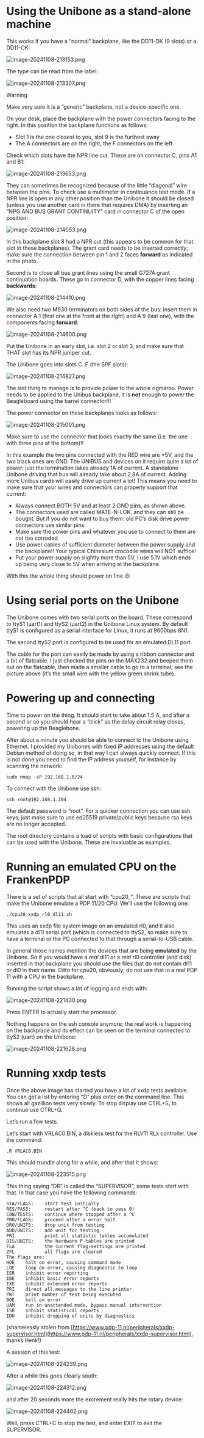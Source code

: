 # Using the Unibone as a stand-alone machine

This works if you have a “normal” backplane, like the DD11-DK (9 slots) or a DD11-CK:

![image-20241108-213153.png](./attachments/image-20241108-213153.png)

The type can be read from the label:

![image-20241108-213307.png](./attachments/image-20241108-213307.png)

> [!WARNING]
> Make very sure it is a “generic” backplane, not a device-specific one.

On your desk, place the backplane with the power connectors facing to the right. In this position the backplane functions as follows:

- Slot 1 is the one closest to you, slot 9 is the furthest away
- The A connectors are on the right, the F connectors on the left.

Check which slots have the NPR line cut. These are on connector C, pins A1 and B1:

![image-20241108-213653.png](./attachments/image-20241108-213653.png)

They can sometimes be recognized because of the little “diagonal” wire between the pins. To check use a multimeter in continuance test mode. If a NPR line is open in any other position than the Unibone it should be closed (unless you use another card in there that requires DMA) by inserting an “NPG AND BUS GRANT CONTINUITY” card in connector C of the open position:

![image-20241108-214053.png](./attachments/image-20241108-214053.png)

In this backplane slot 8 had a NPR cut (this appears to be common for that slot in these backplanes). The grant card needs to be inserted correctly; make sure the connection between pin 1 and 2 faces **forward** as indicated in the photo.

Second is to close all bus grant lines using the small G727A grant continuation boards. These go in connector D, with the copper lines facing **backwards**:

![image-20241108-214410.png](./attachments/image-20241108-214410.png)

We also need two M930 terminators on both sides of the bus: insert them in connector A 1 (first one at the front at the right) and A 9 (last one), with the components facing **forward**:

![image-20241108-214600.png](./attachments/image-20241108-214600.png)

Put the Unibone in an early slot, i.e. slot 2 or slot 3, and make sure that THAT slot has its NPR jumper cut.

The Unibone goes into slots C..F (the SPF slots):

![image-20241108-214827.png](./attachments/image-20241108-214827.png)

The last thing to manage is to provide power to the whole rigmaroo. Power needs to be applied to the Unibus backplane, it is **not** enough to power the Beagleboard using the barrel connector!!!

The power connector on these backplanes looks as follows:

![image-20241108-215001.png](./attachments/image-20241108-215001.png)

Make sure to use the connector that looks exactly the same (i.e. the one with three pins at the bottom)!!

In this example the two pins connected with the RED wire are +5V, and the two black ones are GND. The UNIBUS and devices on it require quite a lot of power; just the termination takes already 1A of current. A standalone Unibone driving that bus will already take about 2.8A of current. Adding more Unibus cards will easily drive up current a lot! This means you need to make sure that your wires and connectors can properly support that current:

- Always connect BOTH 5V and at least 2 GND pins, as shown above.
- The connectors used are called MATE-N-LOK, and they can still be bought. But if you do not want to buy them: old PC’s disk drive power connectors use similar pins.
- Make sure the power pins and whatever you use to connect to them are not too corroded
- Use power cables of sufficient diameter between the power supply and the backplane!! Your typical Chinesium crocodile wires will NOT suffice!
- Put your power supply on slightly more than 5V, I use 5.1V which ends up being very close to 5V when arriving at the backplane.

With this the whole thing should power on fine :wink:

# Using serial ports on the Unibone

The Unibone comes with two serial ports on the board. These correspond to ttyS1 (uart1) and ttyS2 (uart2) in the Unibone Linux system. By default ttyS1 is configured as a serial interface for Linux, it runs at 9600bps 8N1.

The second ttyS2 port is configured to be used for an emulated DL11 port.

The cable for the port can easily be made by using a ribbon connector and a bit of flatcable. I just checked the pins on the MAX232 and beeped them out on the flatcable, then made a smaller cable to go to a terminal; see the picture above (it’s the small wire with the yellow green shrink tube).

# Powering up and connecting

Time to power on the thing. It should start to take about 1.5 A, and after a second or so you should hear a “click” as the delay circuit relay closes, powering up the Beaglebone.

After about a minute you should be able to connect to the Unibone using Ethernet. I provided my Unibones with fixed IP addresses using the default Debian method of doing so, in that way I can always quickly connect. If this is not done you need to find the IP address yourself, for instance by scanning the network:

```
sudo nmap -sP 192.168.1.0/24
```

To connect with the Unibone use ssh:

```
ssh root@192.168.1.204
```

The default password is “root”. For a quicker connection you can use ssh keys; just make sure to use ed25519 private/public keys because rsa keys are no longer accepted.

The root directory contains a load of scripts with basic configurations that can be used with the Unibone. These are invaluable as examples.

# Running an emulated CPU on the FrankenPDP

There is a set of scripts that all start with “cpu20\_”. These are scripts that make the Unibone emulate a PDP 11/20 CPU. We’ll use the following one:

```
./cpu20_xxdp_rl0_dl11.sh
```

This uses an xxdp file system image on an emulated rl0, and it also emulates a dl11 serial port (which is connected to ttyS2, so make sure to have a terminal or the PC connected to that through a serial-to-USB cable.

In general those names mention the devices that are being **emulated** by the Unibone. So if you would have a *real* dl11 or a *real* rl0 controller (and disk) inserted in that backplane you should use the files that do *not* contain dl11 or dl0 in their name. Ditto for cpu20, obviously; do not use that in a real PDP 11 with a CPU in the backplane.

Running the script shows a lot of logging and ends with:

![image-20241108-221430.png](./attachments/image-20241108-221430.png)

Press ENTER to actually start the processor.

Nothing happens on the ssh console anymore; the real work is happening on the backplane and its effect can be seen on the terminal connected to ttyS2 (uart) on the Unibone:

![image-20241108-221628.png](./attachments/image-20241108-221628.png)

# Running xxdp tests

Once the above image has started you have a lot of xxdp tests available. You can get a list by entering “D” plus enter on the command line. This shows all gazillion tests very slowly. To stop display use CTRL+S, to continue use CTRL+Q.

Let’s run a few tests.

Let’s start with VRLAC0.BIN, a diskless test for the RLV11 RLx controller. Use the command:

```
.R VRLAC0.BIN
```

This should trundle along for a while, and after that it shows:

![image-20241108-223515.png](./attachments/image-20241108-223515.png)

This thing saying “DR” is called the “SUPERVISOR”, some tests start with that. In that case you have the following commands:

```
STA/FLAGS:    start test initially
RES/PASS:     restart after ^C (back to pass 0)
CON/TESTS:    continue where stopped after a ^C
PRO/FLAGS:    proceed after a error halt
DRO/UNITS:    drop unit from testing
ADD/UNITS:    add unit for testing
PRI           print all statistic tables accumulated
DIS/UNITS:    the hardware P-tables are printed
FLA           the current flag-settings are printed
ZFL           all flags are cleared
The flags are:
HOE    halt on error, causing command mode
LOE    loop on error, causing diagnostic to loop
IER    inhibit error reporting
IBE    inhibit basic error reports
IXE    inhibit extended error reports
PRI    direct all messages to the line printer
PNT    print number of test being executed
BOE    bell on error
UAM    run in unattended mode, bypass manual intervention
ISR    inhibit statistical reports
IDU    inhibit dropping of units by diagnostics
```

(shamelessly stolen from [https://www.pdp-11.nl/peripherals/xxdp-supervisor.html](https://www.pdp-11.nl/peripherals/xxdp-supervisor.html), thanks Henk!)

A session of this test:

![image-20241108-224239.png](./attachments/image-20241108-224239.png)

After a while this goes clearly south:

![image-20241108-224312.png](./attachments/image-20241108-224312.png)

and after 20 seconds more the excrement really hits the rotary device:

![image-20241108-224402.png](./attachments/image-20241108-224402.png)

Well, press CTRL+C to stop the test, and enter EXIT to exit the SUPERVISOR.